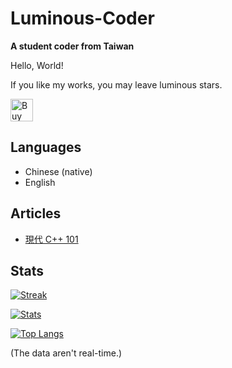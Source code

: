 # Luminous-Coder
**A student coder from Taiwan**

Hello, World!

If you like my works, you may leave luminous stars.

<a href='https://ko-fi.com/luminouscoder' target='_blank'><img height='36' style='border:0px;height:36px;' src='https://cdn.ko-fi.com/cdn/kofi1.png?v=3' border='0' alt='Buy Me a Coffee at ko-fi.com' /></a>

## Languages
- Chinese (native)
- English

## Articles
- [現代 C++ 101](https://hackmd.io/@Luminous-Coder/CppTutorial-zh-tw)

## Stats

[![Streak](https://streak-stats.demolab.com/?user=Luminous-Coder&date_format=Y-m-d&theme=tokyonight&hide_border=true)](https://git.io/streak-stats)

[![Stats](https://github-readme-stats.vercel.app/api?username=Luminous-Coder&show_icons=true&theme=tokyonight&hide_border=true)](https://github.com/anuraghazra/github-readme-stats)

[![Top Langs](https://github-readme-stats.vercel.app/api/top-langs/?username=Luminous-Coder&hide=CMake&theme=tokyonight&hide_border=true)](https://github.com/anuraghazra/github-readme-stats)

(The data aren't real-time.)
